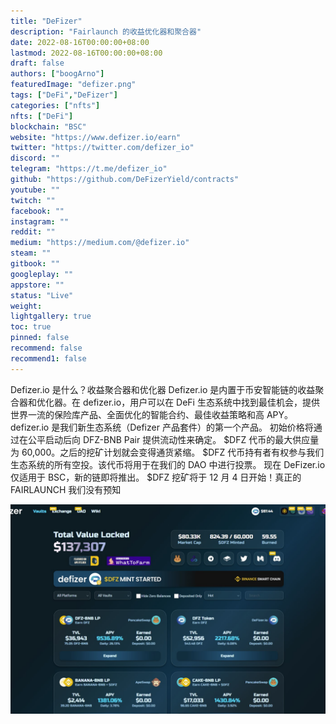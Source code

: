 ```yaml
---
title: "DeFizer"
description: "Fairlaunch 的收益优化器和聚合器"
date: 2022-08-16T00:00:00+08:00
lastmod: 2022-08-16T00:00:00+08:00
draft: false
authors: ["boogArno"]
featuredImage: "defizer.png"
tags: ["DeFi","DeFizer"]
categories: ["nfts"]
nfts: ["DeFi"]
blockchain: "BSC"
website: "https://www.defizer.io/earn"
twitter: "https://twitter.com/defizer_io"
discord: ""
telegram: "https://t.me/defizer_io"
github: "https://github.com/DeFizerYield/contracts"
youtube: ""
twitch: ""
facebook: ""
instagram: ""
reddit: ""
medium: "https://medium.com/@defizer.io"
steam: ""
gitbook: ""
googleplay: ""
appstore: ""
status: "Live"
weight: 
lightgallery: true
toc: true
pinned: false
recommend: false
recommend1: false
---
```

Defizer.io 是什么？收益聚合器和优化器
Defizer.io 是内置于币安智能链的收益聚合器和优化器。在 defizer.io，用户可以在 DeFi 生态系统中找到最佳机会，提供世界一流的保险库产品、全面优化的智能合约、最佳收益策略和高 APY。
defizer.io 是我们新生态系统（Defizer 产品套件）的第一个产品。
初始价格将通过在公平启动后向 DFZ-BNB Pair 提供流动性来确定。 $DFZ 代币的最大供应量为 60,000。之后的挖矿计划就会变得通货紧缩。 $DFZ 代币持有者有权参与我们生态系统的所有空投。该代币将用于在我们的 DAO 中进行投票。
现在 DeFizer.io 仅适用于 BSC，新的链即将推出。
$DFZ 挖矿将于 12 月 4 日开始！真正的 FAIRLAUNCH 我们没有预知

![defizer-dapp-defi-bsc-image1_df6a1136d4e5ccb196cd70e7dff8049f](defizer-dapp-defi-bsc-image1_df6a1136d4e5ccb196cd70e7dff8049f.png)
